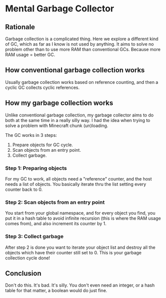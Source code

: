 Mental Garbage Collector
========================

Rationale
---------

Garbage collection is a complicated thing. Here we explore a different kind of GC,
which as far as I know is not used by anything. It aims to solve no problem other
than to use more RAM than conventional GCs. Because more RAM usage = better GC.

How conventional garbage collection works
-------------------------

Usually garbage collection works based on reference counting, and then a cyclic GC
collects cyclic references.

How my garbage collection works
---------------

Unlike conventional garbage collection, my garbage collector aims to do both at the
same time in a really silly way. I had the idea when trying to solve a problem with
Minecraft chunk (un)loading.

The GC works in 3 steps:
1. Prepare objects for GC cycle.
2. Scan objects from an entry point.
3. Collect garbage.

### Step 1: Preparing objects

For my GC to work, all objects need a "reference" counter, and the host needs a list
of objects. You basically iterate thru the list setting every counter back to 0.

### Step 2: Scan objects from an entry point

You start from your global namespace, and for every object you find, you put it in a
hash table to avoid infinite recursion (this is where the RAM usage comes from), and
also increment its counter by 1.

### Step 3: Collect garbage

After step 2 is done you want to iterate your object list and destroy all the objects
which have their counter still set to 0. This is your garbage collection cycle done!

Conclusion
----------

Don't do this. It's bad. It's silly. You don't even need an integer, or a hash table
for that matter, a boolean would do just fine.
